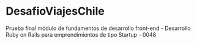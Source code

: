 # DesafioViajesChile

Prueba final módulo de fundamentos de desarrollo front-end - Desarrollo Ruby on Rails para emprendimientos de tipo Startup - 0048